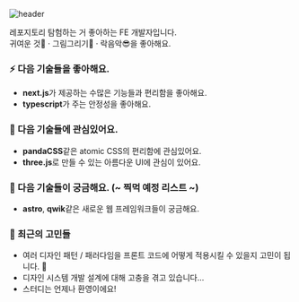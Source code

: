 ![header](https://capsule-render.vercel.app/api?type=waving&color=auto&height=220&section=header&text=Suu3&fontSize=90&animation=fadeIn)

레포지토리 탐험하는 거 좋아하는 FE 개발자입니다.  
귀여운 것🐹 · 그림그리기🎨 · 락음악😎을 좋아해요.

### ⚡ 다음 기술들을 좋아해요.
- **next.js**가 제공하는 수많은 기능들과 편리함을 좋아해요.  
- **typescript**가 주는 안정성을 좋아해요.

### 🌱 다음 기술들에 관심있어요.
- **pandaCSS**같은 atomic CSS의 편리함에 관심있어요.
- **three.js**로 만들 수 있는 아름다운 UI에 관심이 있어요.

### 🤔 다음 기술들이 궁금해요. (~ 찍먹 예정 리스트 ~)
- **astro**, **qwik**같은 새로운 웹 프레임워크들이 궁금해요.

### 💬 최근의 고민들
- 여러 디자인 패턴 / 패러다임을 프론트 코드에 어떻게 적용시킬 수 있을지 고민이 됩니다. 🤔
- 디자인 시스템 개발 설계에 대해 고충을 겪고 있습니다...
- 스터디는 언제나 환영이에요!


<!--
![Anurag's GitHub stats](https://github-readme-stats.vercel.app/api?username=suu3&show_icons=true&theme=radical)
 -->
<!-- - 🔭 I’m currently working on ...

- 👯 I’m looking to collaborate on ...
- 🤔 I’m looking for help with ...
- 💬 Ask me about ...
- 📫 How to reach me: ...
- 😄 Pronouns: ...
- ⚡ Fun fact: ...
 -->

